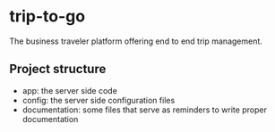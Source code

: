 trip-to-go
==========

The business traveler platform offering end to end trip management.

<h2>Project structure</h2>

<ul>
<li>app: the server side code</li>
<li>config: the server side configuration files</li>
<li>documentation: some files that serve as reminders to write proper documentation</li>
</ul>
